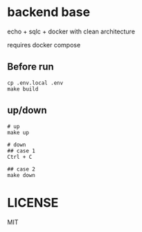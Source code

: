 # backend base

echo + sqlc + docker with clean architecture

requires docker compose

## Before run

```
cp .env.local .env
make build
```

## up/down

```
# up
make up

# down
## case 1
Ctrl + C

## case 2
make down
```

# LICENSE

MIT
